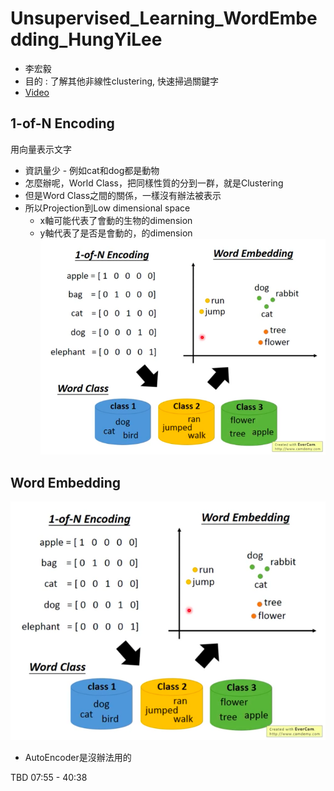 # Unsupervised_Learning_WordEmbedding_HungYiLee
* 李宏毅
* 目的 : 了解其他非線性clustering, 快速掃過關鍵字
* [Video](https://www.youtube.com/watch?v=X7PH3NuYW0Q&list=PLJV_el3uVTsPy9oCRY30oBPNLCo89yu49&index=23)

## 1-of-N Encoding
用向量表示文字
* 資訊量少 - 例如cat和dog都是動物
* 怎麼辦呢，World Class，把同樣性質的分到一群，就是Clustering
* 但是Word Class之間的關係，一樣沒有辦法被表示
* 所以Projection到Low dimensional space
  * x軸可能代表了會動的生物的dimension
  * y軸代表了是否是會動的，的dimension
<img src='./images/un_word_embedding_1.png'></img>

## Word Embedding

<img src='./images/un_word_embedding_1.png'></img>

* AutoEncoder是沒辦法用的

TBD 07:55 - 40:38